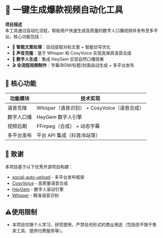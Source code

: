 # 🚀 一键生成爆款视频自动化工具

**项目描述**  
本工具通过自动化流程，帮助用户快速生成高质量的数字人口播视频并发布至多平台。核心功能包括：
- 📝 **智能文案处理**：自动提取对标文案 + 智能仿写优化
- 🎤 **声音克隆**：基于 Whisper 和 CosyVoice 实现高保真语音合成
- 👥 **数字人生成**：集成 HeyGem 实现自然口播效果
- 🎬 **全流程视频制作**：字幕/BGM/标题/封面自动生成 + 多平台发布

## 🌟 核心功能
| 功能模块          | 技术实现                     |
|-------------------|------------------------------|
| 语音克隆          | Whisper（语音识别） + CosyVoice（语音合成） |
| 数字人口播        | HeyGem 数字人引擎            |
| 视频后期          | FFmpeg（合成） + 动态字幕    |
| 多平台发布        | 平台 API 集成（抖音/B站等）  |


## 🤝 致谢
本项目基于以下优秀开源项目构建：
- [social-auto-upload](https://github.com/...) - 多平台发布框架
- [CosyVoice](https://github.com/tencent-ailab/cosyvoice) - 高质量语音合成
- [HeyGem](https://github.com/...) - 数字人驱动引擎
- [Whisper](https://github.com/openai/whisper) - 精准语音识别


## ⚠️使用限制
- 本项目仅限个人学习、研究使用，严禁任何形式的商业用途（包括但不限于售卖工具、提供付费服务等）。
